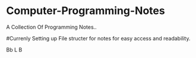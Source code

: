 # Computer-Programming-Notes
A Collection Of Programming Notes..

#Currenly Setting up File structer for notes for easy access and readability.

Bb
L
B
